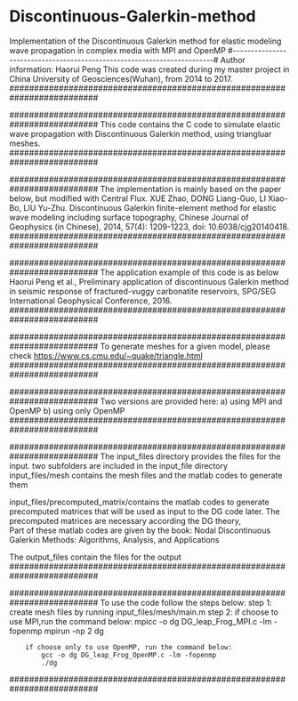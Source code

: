 # Discontinuous-Galerkin-method
Implementation of the Discontinuous Galerkin method for elastic modeling wave propagation in complex media with MPI and OpenMP
#------------------------------------------------------------------------#
Author information: Haorui Peng
This code was created during my master project in China University of Geosciences(Wuhan), from 2014 to 2017.
##########################################################################

##########################################################################
This code contains the C code to simulate elastic wave propagation with Discontinuous Galerkin method, using triangluar meshes.
##########################################################################

##########################################################################
The implementation is mainly based on the paper below, but modified with Central Flux.
XUE Zhao, DONG Liang-Guo, LI Xiao-Bo, LIU Yu-Zhu. Discontinuous Galerkin finite-element method for elastic wave modeling 
including surface topography, Chinese Journal of Geophysics (in Chinese), 2014, 57(4): 1209-1223, doi: 10.6038/cjg20140418.
##########################################################################

##########################################################################
The application example of this code is as below
Haorui Peng et al., Preliminary application of discontinuous Galerkin method in seismic response of fractured-vuggy 
carbonatite reservoirs, SPG/SEG International Geophysical Conference, 2016.
##########################################################################

##########################################################################
To generate meshes for a given model, please check
https://www.cs.cmu.edu/~quake/triangle.html
##########################################################################

##########################################################################
Two versions are provided here:
 	a) using MPI and OpenMP
 	b) using only OpenMP
##########################################################################

##########################################################################
The input_files directory provides the files for the input.
two subfolders are included in the input_file directory
input_files/mesh contains the mesh files and the matlab codes to generate them

input_files/precomputed_matrix/contains the matlab codes to generate precomputed matrices that will be used as
input to the DG code later. The precomputed matrices are necessary according the DG theory,  
Part of these matlab codes are given by the book: Nodal Discontinuous Galerkin Methods: Algorithms, Analysis, and Applications

The output_files contain the files for the output
##########################################################################

##########################################################################
To use the code follow the steps below:
step 1: create mesh files by running input_files/mesh/main.m
step 2: 
		if choose to use MPI,run the command below:
			mpicc -o dg DG_leap_Frog_MPI.c -lm -fopenmp
			mpirun -np 2 dg 

		if choose only to use OpenMP, run the command below:
			gcc -o dg DG_leap_Frog_OpenMP.c -lm -fopenmp
			./dg
##########################################################################
